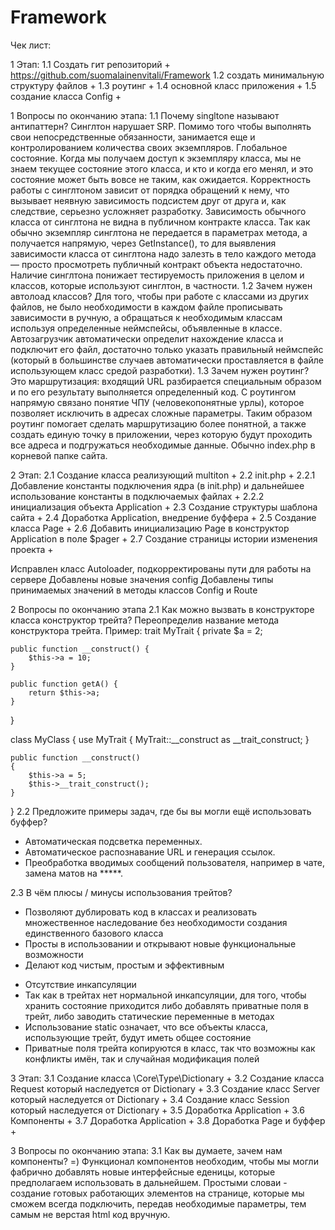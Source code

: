 # Framework

Чек лист:

1 Этап:
1.1 Создать гит репозиторий + 
https://github.com/suomalainenvitali/Framework
1.2 создать минимальную структуру файлов +
1.3 роутинг +
1.4 основной класс приложения +
1.5 создание класса Config +

1 Вопросы по окончанию этапа:
1.1 Почему singltone называют антипаттерн?
Синглтон нарушает SRP. Помимо того чтобы выполнять свои непосредственные обязанности, занимается еще и контролированием количества своих экземпляров.
Глобальное состояние. Когда мы получаем доступ к экземпляру класса, мы не знаем текущее состояние этого класса, и кто и когда его менял, и это состояние может быть вовсе не таким, как ожидается. Корректность работы с синглтоном зависит от порядка обращений к нему, что вызывает неявную зависимость подсистем друг от друга и, как следствие, серьезно усложняет разработку.
Зависимость обычного класса от синглтона не видна в публичном контракте класса. Так как обычно экземпляр синглтона не передается в параметрах метода, а получается напрямую, через GetInstance(), то для выявления зависимости класса от синглтона надо залезть в тело каждого метода — просто просмотреть публичный контракт объекта недостаточно.
Наличие синглтона понижает тестируемость приложения в целом и классов, которые используют синглтон, в частности. 
1.2 Зачем нужен автолоад классов?
Для того, чтобы при работе с классами из других файлов, не было необходимости в каждом файле прописывать зависимости в ручную, а обращаться к необходимым классам используя определенные неймспейсы, объявленные в классе. Автозагрузчик автоматически определит нахождение класса и подключит его файл, достаточно только указать правильный неймспейс (который в большинстве случаев автоматически проставляется в файле использующем класс средой разработки).
1.3 Зачем нужен роутинг?
Это маршрутизация: входящий URL разбирается специальным образом и по его результату выполняется определенный код. С роутингом напрямую связано понятие ЧПУ (человекопонятные урлы), которое позволяет исключить в адресах сложные параметры. Таким образом роутинг помогает сделать маршрутизацию более понятной, а также создать единую точку в приложении, через которую будут проходить все адреса и подгружаться необходимые данные. Обычно index.php в корневой папке сайта. 


2 Этап:
2.1 Создание класса реализующий multiton +
2.2 init.php +
2.2.1 Добавление константы подключения ядра (в init.php) и дальнейшее использование константы
в подключаемых файлах +
2.2.2 инициализация объекта Application +
2.3 Создание структуры шаблона сайта +
2.4 Доработка Application, внедрение буффера +
2.5 Создание класса Page +
2.6 Добавить инициализацию Page в конструктор Application в поле $pager +
2.7 Создание страницы истории изменения проекта +

Исправлен класс Autoloader, подкорректированы пути для работы на сервере
Добавлены новые значения config
Добавлены типы принимаемых значений в методы классов Config и Route

2 Вопросы по окончанию этапа
2.1 Как можно вызвать в конструкторе класса конструктор трейта?
Переопределив название метода конструктора трейта. Пример:
trait MyTrait {
    private $a = 2;

    public function __construct() {
        $this->a = 10;
    }

    public function getA() {
        return $this->a;
    }
}

class MyClass {
    use MyTrait {
        MyTrait::__construct as __trait_construct;
    }

    public function __construct()
    {
        $this->a = 5;
        $this->__trait_construct();
    }
}
2.2 Предложите примеры задач, где бы вы могли ещё использовать буффер?
- Aвтоматическая подсветка переменных.
- Автоматическое распознавание URL и генерация ссылок.
- Преобработка вводимых сообщений пользователя, например в чате, замена матов на *****.

2.3 В чём плюсы / минусы использования трейтов?
+ Позволяют дублировать код в классах и реализовать множественное наследование без необходимости создания единственного базового класса
+ Просты в использовании и открывают новые функциональные возможности
+ Делают код чистым, простым и эффективным
- Отсутствие инкапсуляции
- Так как в трейтах нет нормальной инкапсуляции, для того, чтобы хранить состояние приходится либо добавлять приватные поля в трейт, либо заводить статические переменные в методах
- Использование static означает, что все объекты класса, использующие трейт, будут иметь общее состояние
- Приватные поля трейта копируются в класс, так что возможны как конфликты имён, так и случайная модификация полей 


3 Этап:
3.1 Создание класса \Core\Type\Dictionary +
3.2 Создание класса Request который наследуется от Dictionary +
3.3 Создание класс Server который наследуется от Dictionary +
3.4 Создание класс Session который наследуется от Dictionary +
3.5 Доработка Application +
3.6 Компоненты +
3.7 Доработка Application +
3.8 Доработка Page и буффер +

3 Вопросы по окончанию этапа:
3.1 Как вы думаете, зачем нам компоненты? =)
Функционал компонентов необходим, чтобы мы могли фабрично добавлять новые интерфейсные еденицы, которые предполагаем использовать в дальнейшем. Простыми словаи - создание готовых работающих элементов на странице, которые мы сможем всегда подключить, передав необходимые параметры, тем самым не верстая html код вручную.





